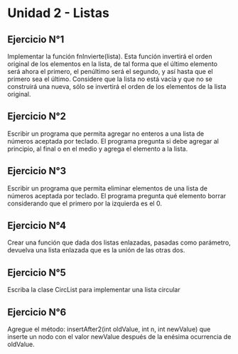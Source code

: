 # Unidad 2 - Listas

## Ejercicio N°1

Implementar la función fnInvierte(lista). Esta función invertirá el orden original de los
elementos en la lista, de tal forma que el último elemento será ahora el primero, el penúltimo
será el segundo, y así hasta que el primero sea el último. Considere que la lista no está
vacía y que no se construirá una nueva, sólo se invertirá el orden de los elementos de la
lista original.


## Ejercicio N°2

Escribir un programa que permita agregar no enteros a una lista de números aceptada por
teclado. El programa pregunta si debe agregar al principio, al final o en el medio y agrega el
elemento a la lista.


## Ejercicio N°3

Escribir un programa que permita eliminar elementos de una lista de números aceptada por
teclado. El programa pregunta qué elemento borrar considerando que el primero por la
izquierda es el 0.


## Ejercicio N°4

Crear una función que dada dos listas enlazadas, pasadas como parámetro, devuelva una
lista enlazada que es la unión de las otras dos.


## Ejercicio N°5

Escriba la clase CircList para implementar una lista circular


## Ejercicio N°6

Agregue el método: insertAfter2(int oldValue, int n, int newValue) que inserte un nodo
con el valor newValue después de la enésima ocurrencia de oldValue.
